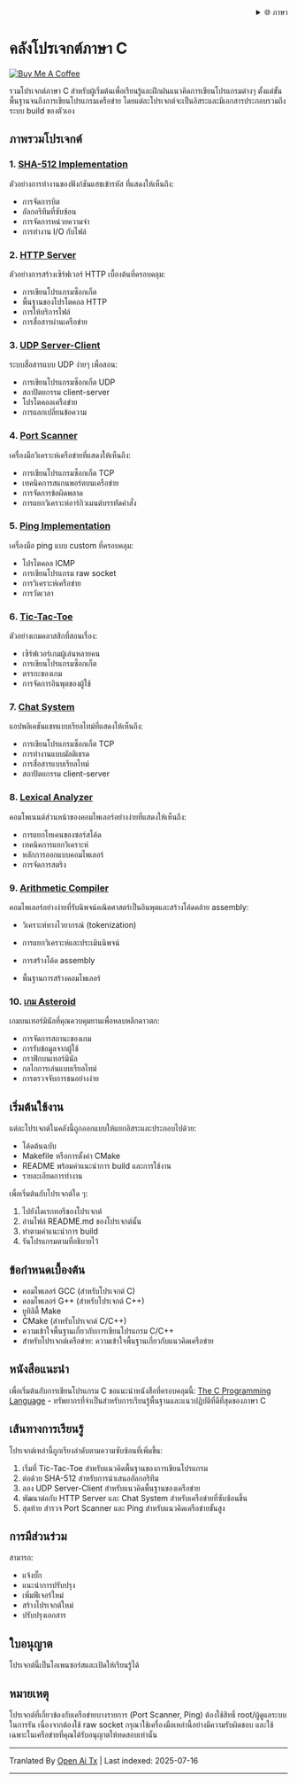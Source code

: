 <div align="right">
  <details>
    <summary >🌐 ภาษา</summary>
    <div>
      <div align="center">
        <a href="https://openaitx.github.io/view.html?user=dexter-xD&project=project-box&lang=en">English</a>
        | <a href="https://openaitx.github.io/view.html?user=dexter-xD&project=project-box&lang=zh-CN">简体中文</a>
        | <a href="https://openaitx.github.io/view.html?user=dexter-xD&project=project-box&lang=zh-TW">繁體中文</a>
        | <a href="https://openaitx.github.io/view.html?user=dexter-xD&project=project-box&lang=ja">日本語</a>
        | <a href="https://openaitx.github.io/view.html?user=dexter-xD&project=project-box&lang=ko">한국어</a>
        | <a href="https://openaitx.github.io/view.html?user=dexter-xD&project=project-box&lang=hi">हिन्दी</a>
        | <a href="https://openaitx.github.io/view.html?user=dexter-xD&project=project-box&lang=th">ไทย</a>
        | <a href="https://openaitx.github.io/view.html?user=dexter-xD&project=project-box&lang=fr">Français</a>
        | <a href="https://openaitx.github.io/view.html?user=dexter-xD&project=project-box&lang=de">Deutsch</a>
        | <a href="https://openaitx.github.io/view.html?user=dexter-xD&project=project-box&lang=es">Español</a>
        | <a href="https://openaitx.github.io/view.html?user=dexter-xD&project=project-box&lang=it">Itapano</a>
        | <a href="https://openaitx.github.io/view.html?user=dexter-xD&project=project-box&lang=ru">Русский</a>
        | <a href="https://openaitx.github.io/view.html?user=dexter-xD&project=project-box&lang=pt">Português</a>
        | <a href="https://openaitx.github.io/view.html?user=dexter-xD&project=project-box&lang=nl">Nederlands</a>
        | <a href="https://openaitx.github.io/view.html?user=dexter-xD&project=project-box&lang=pl">Polski</a>
        | <a href="https://openaitx.github.io/view.html?user=dexter-xD&project=project-box&lang=ar">العربية</a>
        | <a href="https://openaitx.github.io/view.html?user=dexter-xD&project=project-box&lang=fa">فارسی</a>
        | <a href="https://openaitx.github.io/view.html?user=dexter-xD&project=project-box&lang=tr">Türkçe</a>
        | <a href="https://openaitx.github.io/view.html?user=dexter-xD&project=project-box&lang=vi">Tiếng Việt</a>
        | <a href="https://openaitx.github.io/view.html?user=dexter-xD&project=project-box&lang=id">Bahasa Indonesia</a>
      </div>
    </div>
  </details>
</div>

# คลังโปรเจกต์ภาษา C

[![Buy Me A Coffee](https://www.buymeacoffee.com/assets/img/custom_images/orange_img.png)](https://buymeacoffee.com/trish07)

รวมโปรเจกต์ภาษา C สำหรับผู้เริ่มต้นเพื่อเรียนรู้และฝึกฝนแนวคิดการเขียนโปรแกรมต่างๆ ตั้งแต่ขั้นพื้นฐานจนถึงการเขียนโปรแกรมเครือข่าย โดยแต่ละโปรเจกต์จะเป็นอิสระและมีเอกสารประกอบรวมถึงระบบ build ของตัวเอง

## ภาพรวมโปรเจกต์

### 1. [SHA-512 Implementation](SHA-512/)
ตัวอย่างการทำงานของฟังก์ชันแฮชเข้ารหัส ที่แสดงให้เห็นถึง:
- การจัดการบิต
- อัลกอริทึมที่ซับซ้อน
- การจัดการหน่วยความจำ
- การทำงาน I/O กับไฟล์

### 2. [HTTP Server](http-server/)
ตัวอย่างการสร้างเซิร์ฟเวอร์ HTTP เบื้องต้นที่ครอบคลุม:
- การเขียนโปรแกรมซ็อกเก็ต
- พื้นฐานของโปรโตคอล HTTP
- การให้บริการไฟล์
- การสื่อสารผ่านเครือข่าย

### 3. [UDP Server-Client](udp-server-client/)
ระบบสื่อสารแบบ UDP ง่ายๆ เพื่อสอน:
- การเขียนโปรแกรมซ็อกเก็ต UDP
- สถาปัตยกรรม client-server
- โปรโตคอลเครือข่าย
- การแลกเปลี่ยนข้อความ

### 4. [Port Scanner](port-scanner/)
เครื่องมือวิเคราะห์เครือข่ายที่แสดงให้เห็นถึง:
- การเขียนโปรแกรมซ็อกเก็ต TCP
- เทคนิคการสแกนพอร์ตบนเครือข่าย
- การจัดการข้อผิดพลาด
- การแยกวิเคราะห์อาร์กิวเมนต์บรรทัดคำสั่ง

### 5. [Ping Implementation](ping/)
เครื่องมือ ping แบบ custom ที่ครอบคลุม:
- โปรโตคอล ICMP
- การเขียนโปรแกรม raw socket
- การวิเคราะห์เครือข่าย
- การวัดเวลา

### 6. [Tic-Tac-Toe](tic-tac-toe/)
ตัวอย่างเกมคลาสสิกที่สอนเรื่อง:
- เซิร์ฟเวอร์เกมผู้เล่นหลายคน
- การเขียนโปรแกรมซ็อกเก็ต
- ตรรกะของเกม
- การจัดการอินพุตของผู้ใช้

### 7. [Chat System](chat-system/)
แอปพลิเคชันแชทแบบเรียลไทม์ที่แสดงให้เห็นถึง:
- การเขียนโปรแกรมซ็อกเก็ต TCP
- การทำงานแบบมัลติเธรด
- การสื่อสารแบบเรียลไทม์
- สถาปัตยกรรม client-server

### 8. [Lexical Analyzer](lexical-analyser/)
คอมโพเนนต์ส่วนหน้าของคอมไพเลอร์อย่างง่ายที่แสดงให้เห็นถึง:
- การแยกโทเคนของซอร์สโค้ด
- เทคนิคการแยกวิเคราะห์
- หลักการออกแบบคอมไพเลอร์
- การจัดการสตริง

### 9. [Arithmetic Compiler](arithmetic-compiler/)
คอมไพเลอร์อย่างง่ายที่รับนิพจน์คณิตศาสตร์เป็นอินพุตและสร้างโค้ดคล้าย assembly:
- วิเคราะห์ทางไวยากรณ์ (tokenization)
- การแยกวิเคราะห์และประเมินนิพจน์
- การสร้างโค้ด assembly

- พื้นฐานการสร้างคอมไพเลอร์

### 10. [เกม Asteroid](asteroid-game/)
เกมบนเทอร์มินัลที่คุณควบคุมยานเพื่อหลบหลีกดาวตก:

- การจัดการสถานะของเกม
- การรับข้อมูลจากผู้ใช้
- กราฟิกบนเทอร์มินัล
- กลไกการเล่นแบบเรียลไทม์
- การตรวจจับการชนอย่างง่าย

## เริ่มต้นใช้งาน

แต่ละโปรเจกต์ในคลังนี้ถูกออกแบบให้แยกอิสระและประกอบไปด้วย:
- โค้ดต้นฉบับ
- Makefile หรือการตั้งค่า CMake
- README พร้อมคำแนะนำการ build และการใช้งาน
- รายละเอียดการทำงาน

เพื่อเริ่มต้นกับโปรเจกต์ใด ๆ:
1. ไปยังไดเรกทอรีของโปรเจกต์
2. อ่านไฟล์ README.md ของโปรเจกต์นั้น
3. ทำตามคำแนะนำการ build
4. รันโปรแกรมตามที่อธิบายไว้

## ข้อกำหนดเบื้องต้น

- คอมไพเลอร์ GCC (สำหรับโปรเจกต์ C)
- คอมไพเลอร์ G++ (สำหรับโปรเจกต์ C++)
- ยูทิลิตี้ Make
- CMake (สำหรับโปรเจกต์ C/C++)
- ความเข้าใจพื้นฐานเกี่ยวกับการเขียนโปรแกรม C/C++
- สำหรับโปรเจกต์เครือข่าย: ความเข้าใจพื้นฐานเกี่ยวกับแนวคิดเครือข่าย

## หนังสือแนะนำ

เพื่อเริ่มต้นกับการเขียนโปรแกรม C ขอแนะนำหนังสือที่ครอบคลุมนี้:
[The C Programming Language](https://amzn.to/3F2Y1Zl) - ทรัพยากรที่จำเป็นสำหรับการเรียนรู้พื้นฐานและแนวปฏิบัติที่ดีที่สุดของภาษา C

## เส้นทางการเรียนรู้

โปรเจกต์เหล่านี้ถูกเรียงลำดับตามความซับซ้อนที่เพิ่มขึ้น:

1. เริ่มที่ Tic-Tac-Toe สำหรับแนวคิดพื้นฐานของการเขียนโปรแกรม
2. ต่อด้วย SHA-512 สำหรับการนำเสนออัลกอริทึม
3. ลอง UDP Server-Client สำหรับแนวคิดพื้นฐานของเครือข่าย
4. พัฒนาต่อกับ HTTP Server และ Chat System สำหรับเครือข่ายที่ซับซ้อนขึ้น
5. สุดท้าย สำรวจ Port Scanner และ Ping สำหรับแนวคิดเครือข่ายขั้นสูง

## การมีส่วนร่วม

สามารถ:
- แจ้งบั๊ก
- แนะนำการปรับปรุง
- เพิ่มฟีเจอร์ใหม่
- สร้างโปรเจกต์ใหม่
- ปรับปรุงเอกสาร

## ใบอนุญาต

โปรเจกต์นี้เป็นโอเพนซอร์สและเปิดให้เรียนรู้ได้

## หมายเหตุ

โปรเจกต์ที่เกี่ยวข้องกับเครือข่ายบางรายการ (Port Scanner, Ping) ต้องใช้สิทธิ์ root/ผู้ดูแลระบบในการรัน เนื่องจากต้องใช้ raw socket กรุณาใช้เครื่องมือเหล่านี้อย่างมีความรับผิดชอบ และใช้เฉพาะในเครือข่ายที่คุณได้รับอนุญาตให้ทดสอบเท่านั้น


---

Tranlated By [Open Ai Tx](https://github.com/OpenAiTx/OpenAiTx) | Last indexed: 2025-07-16

---